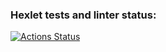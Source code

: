 ### Hexlet tests and linter status:
[![Actions Status](https://github.com/niyatanya/java-project-61/actions/workflows/hexlet-check.yml/badge.svg)](https://github.com/niyatanya/java-project-61/actions)